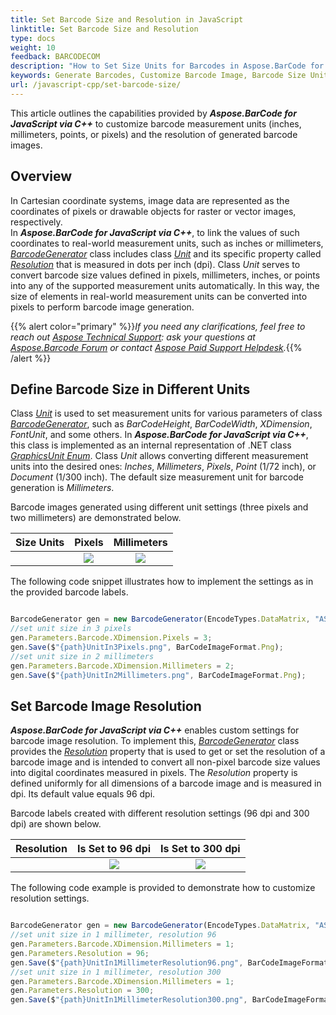 ```yaml
---
title: Set Barcode Size and Resolution in JavaScript
linktitle: Set Barcode Size and Resolution
type: docs
weight: 10
feedback: BARCODECOM
description: "How to Set Size Units for Barcodes in Aspose.BarCode for JavaScript via C++"
keywords: Generate Barcodes, Customize Barcode Image, Barcode Size Units in Aspose.BarCode for JavaScript via C++, Work with Barcode Image in Aspose.BarCode for JavaScript via C++, Generate Barcodes in Aspose.BarCode, Convert Barcode Size in Aspose.Barcode
url: /javascript-cpp/set-barcode-size/
---
```

This article outlines the capabilities provided by ***Aspose.BarCode for JavaScript via C++*** to customize barcode measurement units (inches, millimeters, points, or pixels) and the resolution of generated barcode images.
  
## **Overview**
In Cartesian coordinate systems, image data are represented as the coordinates of pixels or drawable objects for raster or vector images, respectively.  
In ***Aspose.BarCode for JavaScript via C++***, to link the values of such coordinates to real-world measurement units, such as inches or millimeters, [*BarcodeGenerator*](https://reference.aspose.com/barcode/javascript-cpp/aspose.barcode.generation/barcodegenerator) class includes class [*Unit*](https://reference.aspose.com/barcode/javascript-cpp/aspose.barcode.generation/unit) and its specific property called [*Resolution*](https://reference.aspose.com/barcode/javascript-cpp/aspose.barcode.generation/unit/properties/resolution) that is measured in dots per inch (dpi). Class *Unit* serves to convert barcode size values defined in pixels, millimeters, inches, or points into any of the supported measurement units automatically. In this way, the size of elements in real-world measurement units can be converted into pixels to perform barcode image generation.  

{{% alert color="primary" %}}*If you need any clarifications, feel free to reach out [Aspose Technical Support](/barcode/javascript-cpp/technical-support/): ask your questions at [Aspose.Barcode Forum](https://forum.aspose.com/c/barcode/13) or contact [Aspose Paid Support Helpdesk](https://helpdesk.aspose.com/).*{{% /alert %}}

## **Define Barcode Size in Different Units**
Class [*Unit*](https://reference.aspose.com/barcode/javascript-cpp/aspose.barcode.generation/unit) is used to set measurement units for various parameters of class [*BarcodeGenerator*](https://reference.aspose.com/barcode/javascript-cpp/aspose.barcode.generation/barcodegenerator), such as *BarCodeHeight*, *BarCodeWidth*, *XDimension*, *FontUnit*, and some others. In ***Aspose.BarCode for JavaScript via C++***, this class is implemented as an internal representation of .NET class [*GraphicsUnit Enum*](https://docs.microsoft.com/uk-ua/dotnet/api/system.drawing.graphicsunit?view=windowsdesktop-5.0). Class *Unit* allows converting different measurement units into the desired ones: *Inches*, *Millimeters*, *Pixels*, *Point* (1/72 inch), or *Document* (1/300 inch). The default size measurement unit for barcode generation is *Millimeters*.  
  
Barcode images generated using different unit settings (three pixels and two millimeters) are demonstrated below.
   
|Size Units|Pixels|Millimeters|
| :-: | :-: | :-: |
| |<image src="unitin3pixels.png">|<image src="unitin2millimeters.png">|
  
The following code snippet illustrates how to implement the settings as in the provided barcode labels.

```javascript

BarcodeGenerator gen = new BarcodeGenerator(EncodeTypes.DataMatrix, "ASPOSE");
//set unit size in 3 pixels
gen.Parameters.Barcode.XDimension.Pixels = 3;
gen.Save($"{path}UnitIn3Pixels.png", BarCodeImageFormat.Png);
//set unit size in 2 millimeters
gen.Parameters.Barcode.XDimension.Millimeters = 2;
gen.Save($"{path}UnitIn2Millimeters.png", BarCodeImageFormat.Png);

``` 

## **Set Barcode Image Resolution**
***Aspose.BarCode for JavaScript via C++*** enables custom settings for barcode image resolution. To implement this, [*BarcodeGenerator*](https://reference.aspose.com/barcode/javascript-cpp/aspose.barcode.generation/barcodegenerator) class provides the [*Resolution*](https://reference.aspose.com/barcode/javascript-cpp/aspose.barcode.generation/basegenerationparameters/properties/resolution) property that is used to get or set the resolution of a barcode image and is intended to convert all non-pixel barcode size values into digital coordinates measured in pixels. The *Resolution* property is defined uniformly for all dimensions of a barcode image and is measured in dpi. Its default value equals 96 dpi.  
  
Barcode labels created with different resolution settings (96 dpi and 300 dpi) are shown below.
  
|Resolution|Is Set to 96 dpi|Is Set to 300 dpi|
| :-: | :-: | :-: |
| |<image src="unitin1millimeterresolution96.png">|<image src="unitin1millimeterresolution300.png">|
  
The following code example is provided to demonstrate how to customize resolution settings.
  
```javascript

BarcodeGenerator gen = new BarcodeGenerator(EncodeTypes.DataMatrix, "ASPOSE");
//set unit size in 1 millimeter, resolution 96
gen.Parameters.Barcode.XDimension.Millimeters = 1;
gen.Parameters.Resolution = 96;
gen.Save($"{path}UnitIn1MillimeterResolution96.png", BarCodeImageFormat.Png);
//set unit size in 1 millimeter, resolution 300
gen.Parameters.Barcode.XDimension.Millimeters = 1;
gen.Parameters.Resolution = 300;
gen.Save($"{path}UnitIn1MillimeterResolution300.png", BarCodeImageFormat.Png);

``` 
